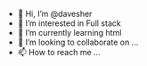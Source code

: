 - 👋 Hi, I’m @davesher
- 👀 I’m interested in Full stack
- 🌱 I’m currently learning html
- 💞️ I’m looking to collaborate on ...
- 📫 How to reach me ...

<!---
davesher/davesher is a ✨ special ✨ repository because its `README.md` (this file) appears on your GitHub profile.
You can click the Preview link to take a look at your changes.
--->
